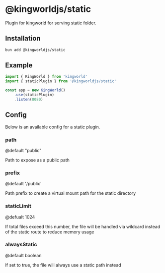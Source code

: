 # @kingworldjs/static
Plugin for [kingworld](https://github.com/saltyaom/kingworld) for serving static folder.

## Installation
```bash
bun add @kingworldjs/static
```

## Example
```typescript
import { KingWorld } from 'kingworld'
import { staticPlugin } from '@kingworldjs/static'

const app = new KingWorld()
    .use(staticPlugin)
    .listen(8080)
```

## Config
Below is an available config for a static plugin.

### path
@default "public"

Path to expose as a public path

### prefix
@default '/public'

Path prefix to create a virtual mount path for the static directory

### staticLimit
@defualt 1024

If total files exceed this number, the file will be handled via wildcard instead of the static route to reduce memory usage

### alwaysStatic
@default boolean

If set to true, the file will always use a static path instead
